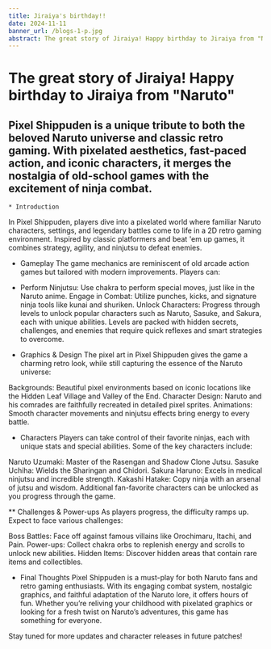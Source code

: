 ```yaml
---
title: Jiraiya's birthday!!
date: 2024-11-11
banner_url: /blogs-1-p.jpg
abstract: The great story of Jiraiya! Happy birthday to Jiraiya from "Naruto"
---
```



# The great story of Jiraiya! Happy birthday to Jiraiya from "Naruto"
## Pixel Shippuden is a unique tribute to both the beloved Naruto universe and classic retro gaming. With pixelated aesthetics, fast-paced action, and iconic characters, it merges the nostalgia of old-school games with the excitement of ninja combat.


    * Introduction
In Pixel Shippuden, players dive into a pixelated world where familiar Naruto characters, settings, and legendary battles come to life in a 2D retro gaming environment. Inspired by classic platformers and beat 'em up games, it combines strategy, agility, and ninjutsu to defeat enemies.

* Gameplay
The game mechanics are reminiscent of old arcade action games but tailored with modern improvements. Players can:

* Perform Ninjutsu: Use chakra to perform special moves, just like in the Naruto anime.
Engage in Combat: Utilize punches, kicks, and signature ninja tools like kunai and shuriken.
Unlock Characters: Progress through levels to unlock popular characters such as Naruto, Sasuke, and Sakura, each with unique abilities.
Levels are packed with hidden secrets, challenges, and enemies that require quick reflexes and smart strategies to overcome.

* Graphics & Design
The pixel art in Pixel Shippuden gives the game a charming retro look, while still capturing the essence of the Naruto universe:

Backgrounds: Beautiful pixel environments based on iconic locations like the Hidden Leaf Village and Valley of the End.
Character Design: Naruto and his comrades are faithfully recreated in detailed pixel sprites.
Animations: Smooth character movements and ninjutsu effects bring energy to every battle.
* Characters
Players can take control of their favorite ninjas, each with unique stats and special abilities. Some of the key characters include:

Naruto Uzumaki: Master of the Rasengan and Shadow Clone Jutsu.
Sasuke Uchiha: Wields the Sharingan and Chidori.
Sakura Haruno: Excels in medical ninjutsu and incredible strength.
Kakashi Hatake: Copy ninja with an arsenal of jutsu and wisdom.
Additional fan-favorite characters can be unlocked as you progress through the game.

** Challenges & Power-ups
As players progress, the difficulty ramps up. Expect to face various challenges:

Boss Battles: Face off against famous villains like Orochimaru, Itachi, and Pain.
Power-ups: Collect chakra orbs to replenish energy and scrolls to unlock new abilities.
Hidden Items: Discover hidden areas that contain rare items and collectibles.
* Final Thoughts
Pixel Shippuden is a must-play for both Naruto fans and retro gaming enthusiasts. With its engaging combat system, nostalgic graphics, and faithful adaptation of the Naruto lore, it offers hours of fun. Whether you’re reliving your childhood with pixelated graphics or looking for a fresh twist on Naruto’s adventures, this game has something for everyone.

Stay tuned for more updates and character releases in future patches!